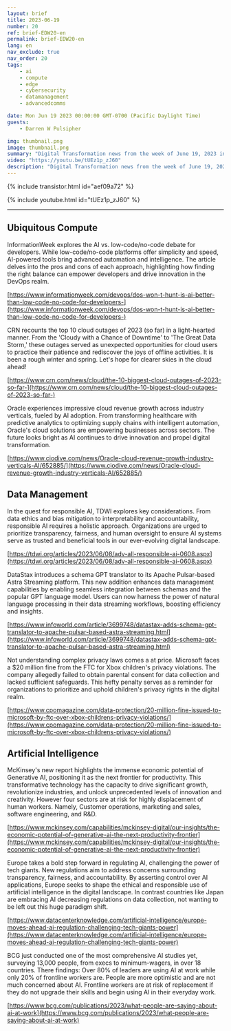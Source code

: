 ```yaml
---
layout: brief
title: 2023-06-19
number: 20
ref: brief-EDW20-en
permalink: brief-EDW20-en
lang: en
nav_exclude: true
nav_order: 20
tags:
    - ai
    - compute
    - edge
    - cybersecurity
    - datamanagement
    - advancedcomms

date: Mon Jun 19 2023 00:00:00 GMT-0700 (Pacific Daylight Time)
guests:
    - Darren W Pulsipher

img: thumbnail.png
image: thumbnail.png
summary: "Digital Transformation news from the week of June 19, 2023 including stories of managers replacing workers with AI, Cloud outages again, and privacy laws taking a bite out of big tech."
video: "https://youtu.be/tUEz1p_zJ60"
description: "Digital Transformation news from the week of June 19, 2023 including stories of managers replacing workers with AI, Cloud outages again, and privacy laws taking a bite out of big tech."
---
```



{% include transistor.html id="aef09a72" %}



{% include youtube.html id="tUEz1p_zJ60" %}


---

## Ubiquitous Compute

InformationWeek explores the AI vs. low-code/no-code debate for developers. While low-code/no-code platforms offer simplicity and speed, AI-powered tools bring advanced automation and intelligence. The article delves into the pros and cons of each approach, highlighting how finding the right balance can empower developers and drive innovation in the DevOps realm.

[https://www.informationweek.com/devops/dos-won-t-hunt-is-ai-better-than-low-code-no-code-for-developers-](https://www.informationweek.com/devops/dos-won-t-hunt-is-ai-better-than-low-code-no-code-for-developers-)

CRN recounts the top 10 cloud outages of 2023 (so far) in a light-hearted manner. From the 'Cloudy with a Chance of Downtime' to 'The Great Data Storm,' these outages served as unexpected opportunities for cloud users to practice their patience and rediscover the joys of offline activities. It is been a rough winter and spring. Let's hope for clearer skies in the cloud ahead!

[https://www.crn.com/news/cloud/the-10-biggest-cloud-outages-of-2023-so-far-](https://www.crn.com/news/cloud/the-10-biggest-cloud-outages-of-2023-so-far-)

Oracle experiences impressive cloud revenue growth across industry verticals, fueled by AI adoption. From transforming healthcare with predictive analytics to optimizing supply chains with intelligent automation, Oracle's cloud solutions are empowering businesses across sectors. The future looks bright as AI continues to drive innovation and propel digital transformation.

[https://www.ciodive.com/news/Oracle-cloud-revenue-growth-industry-verticals-AI/652885/](https://www.ciodive.com/news/Oracle-cloud-revenue-growth-industry-verticals-AI/652885/)

## Data Management

In the quest for responsible AI, TDWI explores key considerations. From data ethics and bias mitigation to interpretability and accountability, responsible AI requires a holistic approach. Organizations are urged to prioritize transparency, fairness, and human oversight to ensure AI systems serve as trusted and beneficial tools in our ever-evolving digital landscape.

[https://tdwi.org/articles/2023/06/08/adv-all-responsible-ai-0608.aspx](https://tdwi.org/articles/2023/06/08/adv-all-responsible-ai-0608.aspx)

DataStax introduces a schema GPT translator to its Apache Pulsar-based Astra Streaming platform. This new addition enhances data management capabilities by enabling seamless integration between schemas and the popular GPT language model. Users can now harness the power of natural language processing in their data streaming workflows, boosting efficiency and insights.

[https://www.infoworld.com/article/3699748/datastax-adds-schema-gpt-translator-to-apache-pulsar-based-astra-streaming.html](https://www.infoworld.com/article/3699748/datastax-adds-schema-gpt-translator-to-apache-pulsar-based-astra-streaming.html)

Not understanding complex privacy laws comes a at price. Microsoft faces a $20 million fine from the FTC for Xbox children's privacy violations. The company allegedly failed to obtain parental consent for data collection and lacked sufficient safeguards. This hefty penalty serves as a reminder for organizations to prioritize and uphold children's privacy rights in the digital realm.

[https://www.cpomagazine.com/data-protection/20-million-fine-issued-to-microsoft-by-ftc-over-xbox-childrens-privacy-violations/](https://www.cpomagazine.com/data-protection/20-million-fine-issued-to-microsoft-by-ftc-over-xbox-childrens-privacy-violations/)

## Artificial Intelligence

McKinsey's new report highlights the immense economic potential of Generative AI, positioning it as the next frontier for productivity. This transformative technology has the capacity to drive significant growth, revolutionize industries, and unlock unprecedented levels of innovation and creativity. However four sectors are at risk for highly displacement of human workers. Namely, Customer operations, marketing and sales, software engineering, and R&D.

[https://www.mckinsey.com/capabilities/mckinsey-digital/our-insights/the-economic-potential-of-generative-ai-the-next-productivity-frontier](https://www.mckinsey.com/capabilities/mckinsey-digital/our-insights/the-economic-potential-of-generative-ai-the-next-productivity-frontier)

Europe takes a bold step forward in regulating AI, challenging the power of tech giants. New regulations aim to address concerns surrounding transparency, fairness, and accountability. By asserting control over AI applications, Europe seeks to shape the ethical and responsible use of artificial intelligence in the digital landscape. In contrast countries like Japan are embracing AI decreasing regulations on data collection, not wanting to be left out this huge paradigm shift. 

[https://www.datacenterknowledge.com/artificial-intelligence/europe-moves-ahead-ai-regulation-challenging-tech-giants-power](https://www.datacenterknowledge.com/artificial-intelligence/europe-moves-ahead-ai-regulation-challenging-tech-giants-power)

BCG just conducted one of the most comprehensive AI studies yet, surveying 13,000 people, from execs to minimum-wagers, in over 18 countries. There findings: Over 80% of leaders are using AI at work while only 20% of frontline workers are. People are more optimistic and are not much concerned about AI. Frontline workers are at risk of replacement if they do not upgrade their skills and begin using AI in their everyday work.

[https://www.bcg.com/publications/2023/what-people-are-saying-about-ai-at-work](https://www.bcg.com/publications/2023/what-people-are-saying-about-ai-at-work)

